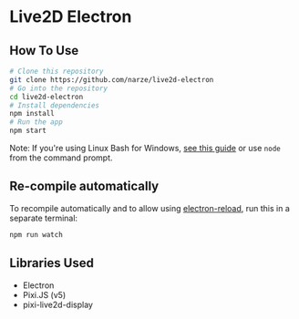 # Live2D Electron

## How To Use

```bash
# Clone this repository
git clone https://github.com/narze/live2d-electron
# Go into the repository
cd live2d-electron
# Install dependencies
npm install
# Run the app
npm start
```

Note: If you're using Linux Bash for Windows, [see this guide](https://www.howtogeek.com/261575/how-to-run-graphical-linux-desktop-applications-from-windows-10s-bash-shell/) or use `node` from the command prompt.

## Re-compile automatically

To recompile automatically and to allow using [electron-reload](https://github.com/yan-foto/electron-reload), run this in a separate terminal:

```bash
npm run watch
```

## Libraries Used

- Electron
- Pixi.JS (v5)
- pixi-live2d-display
